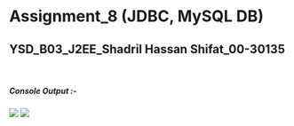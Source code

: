 # Assignment_8 (JDBC, MySQL DB)
## YSD_B03_J2EE_Shadril Hassan Shifat_00-30135

<br>

##### Console Output :-


<img src = "https://github.com/shadril-bjit/JDBC-MySQL_Assignment/assets/141900680/d4664900-5ea5-4a11-98ff-24d330c371f9">
<img src = "https://github.com/shadril-bjit/JDBC-MySQL_Assignment/assets/141900680/f4c76182-d201-4cc3-9ca4-3ad7e7642992">





